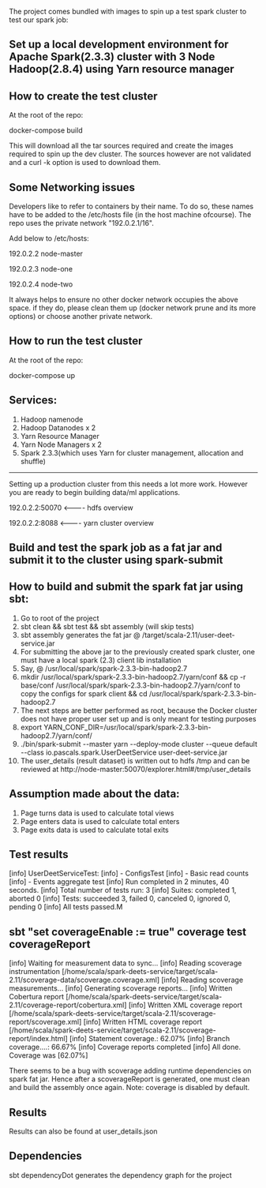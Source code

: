 The project comes bundled with images to spin up a test spark cluster to test our spark job:

## Set up a local development environment for Apache Spark(2.3.3) cluster with 3 Node Hadoop(2.8.4) using Yarn resource manager
How to create the test cluster
------------------------------
At the root of the repo:

docker-compose build

This will download all the tar sources required and create the images required to spin up the dev cluster. The sources however are not validated and a curl -k option is used to download them.

Some Networking issues
----------------------
Developers like to refer to containers by their name. To do so, these names have to be added to the /etc/hosts file (in the host machine ofcourse). The repo uses the private network "192.0.2.1/16".

Add below to /etc/hosts:

192.0.2.2	node-master

192.0.2.3	node-one

192.0.2.4	node-two

It always helps to ensure no other docker network occupies the above space. if they do, please clean them up (docker network prune and its more options) or choose another private network. 
  
How to run the test cluster
---------------------------
At the root of the repo:

docker-compose up

Services:
---------
1. Hadoop namenode 
2. Hadoop Datanodes x 2
3. Yarn Resource Manager
4. Yarn Node Managers x 2
5. Spark 2.3.3(which uses Yarn for cluster management, allocation and shuffle)
---------

Setting up a production cluster from this needs a lot more work. However you are ready to begin building data/ml applications.

192.0.2.2:50070  <---- hdfs overview

192.0.2.2:8088   <---- yarn cluster overview

## Build and test the spark job as a fat jar and submit it to the cluster using spark-submit
How to build and submit the spark fat jar using sbt:
----------------------------------------------------
1. Go to root of the project
2. sbt clean && sbt test && sbt assembly (will skip tests)
3. sbt assembly generates the fat jar @ /target/scala-2.11/user-deet-service.jar
4. For submitting the above jar to the previously created spark cluster, one must have a local spark (2.3) client lib installation
5. Say, @ /usr/local/spark/spark-2.3.3-bin-hadoop2.7
6. mkdir /usr/local/spark/spark-2.3.3-bin-hadoop2.7/yarn/conf && cp -r base/conf /usr/local/spark/spark-2.3.3-bin-hadoop2.7/yarn/conf to copy the configs for spark client && cd /usr/local/spark/spark-2.3.3-bin-hadoop2.7
6. The next steps are better performed as root, because the Docker cluster does not have proper user set up and is only meant for testing purposes
7. export YARN_CONF_DIR=/usr/local/spark/spark-2.3.3-bin-hadoop2.7/yarn/conf/
8. ./bin/spark-submit --master yarn --deploy-mode cluster --queue default --class io.pascals.spark.UserDeetService user-deet-service.jar
9. The user_details (result dataset) is written out to hdfs /tmp and can be reviewed at http://node-master:50070/explorer.html#/tmp/user_details

## Assumption made about the data:
1. Page turns data is used to calculate total views
2. Page enters data is used to calculate total enters
3. Page exits data is used to calculate total exits

## Test results
[info] UserDeetServiceTest:
[info] - ConfigsTest
[info] - Basic read counts
[info] - Events aggregate test
[info] Run completed in 2 minutes, 40 seconds.
[info] Total number of tests run: 3
[info] Suites: completed 1, aborted 0
[info] Tests: succeeded 3, failed 0, canceled 0, ignored 0, pending 0
[info] All tests passed.M

## sbt "set coverageEnable := true" coverage test coverageReport
[info] Waiting for measurement data to sync...
[info] Reading scoverage instrumentation [/home/scala/spark-deets-service/target/scala-2.11/scoverage-data/scoverage.coverage.xml]
[info] Reading scoverage measurements...
[info] Generating scoverage reports...
[info] Written Cobertura report [/home/scala/spark-deets-service/target/scala-2.11/coverage-report/cobertura.xml]
[info] Written XML coverage report [/home/scala/spark-deets-service/target/scala-2.11/scoverage-report/scoverage.xml]
[info] Written HTML coverage report [/home/scala/spark-deets-service/target/scala-2.11/scoverage-report/index.html]
[info] Statement coverage.: 62.07%
[info] Branch coverage....: 66.67%
[info] Coverage reports completed
[info] All done. Coverage was [62.07%]


There seems to be a bug with scoverage adding runtime dependencies on spark fat jar. Hence after a scoverageReport is
generated, one must clean and build the assembly once again.
Note: coverage is disabled by default.

## Results
Results can also be found at user_details.json

## Dependencies
sbt dependencyDot generates the dependency graph for the project

